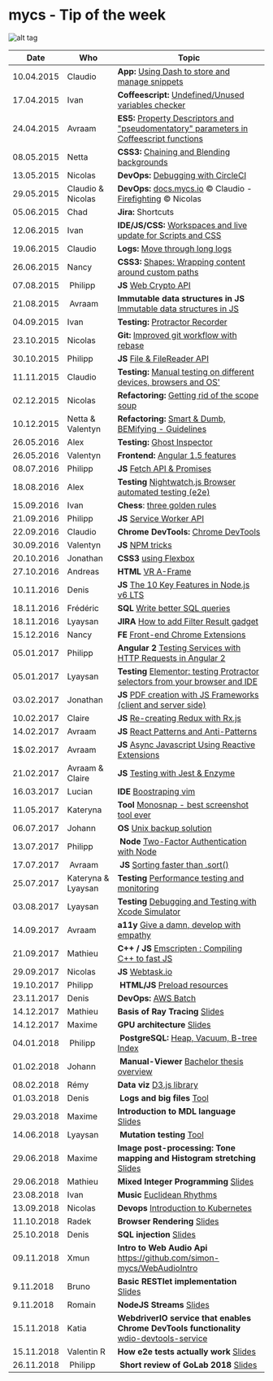 # mycs - Tip of the week

![alt tag](http://media0.giphy.com/media/eEtxYul1kBS80/giphy.gif)

| Date     | Who        | Topic
---------- | ---------- | ---------
10.04.2015 | Claudio    | **App:** [Using Dash to store and manage snippets](https://github.com/mycsHQ/tip-of-the-week/blob/master/tips/150410_dash_app.md)
17.04.2015 | Ivan       | **Coffeescript:** [Undefined/Unused variables checker](https://www.npmjs.com/package/coffeelint-undefined-variables)
24.04.2015 | Avraam     | **ES5:** [Property Descriptors and "pseudomentatory" parameters in Coffeescript functions](https://github.com/mycsHQ/tip-of-the-week/blob/master/tips/150424_property_descriptors.md)
08.05.2015 | Netta      | **CSS3:** [Chaining and Blending backgrounds](https://github.com/mycsHQ/tip-of-the-week/blob/master/tips/150508_chaining_and_blending_backgrounds.md)
13.05.2015 | Nicolas    | **DevOps:** [Debugging with CircleCI](https://github.com/mycsHQ/tip-of-the-week/blob/master/tips/150513_debugging_with_circleci.md)
29.05.2015 | Claudio & Nicolas | **DevOps:** [docs.mycs.io](http://docs.mycs.io) :copyright: Claudio - [Firefighting](https://github.com/mycsHQ/documentation/wiki/Firefighting#one-api-is-not-answering-or-uptime-robot-tells-that-the-api-is-down) :copyright: Nicolas
05.06.2015 | Chad       | **Jira:** Shortcuts
12.06.2015 | Ivan       | **IDE/JS/CSS:** [Workspaces and live update for Scripts and CSS](https://developer.chrome.com/devtools/docs/workspaces)
19.06.2015 | Claudio    | **Logs:** [Move through long logs](https://github.com/mycsHQ/tip-of-the-week/blob/master/tips/150619_move_through_logs.md)
26.06.2015 | Nancy      | **CSS3:** [Shapes: Wrapping content around custom paths](https://github.com/mycsHQ/tip-of-the-week/blob/master/tips/150626_css_shapes.md)
07.08.2015 | Philipp    | **JS** [Web Crypto API](https://github.com/mycsHQ/tip-of-the-week/blob/master/tips/150807_web_crypto_api)
21.08.2015 | Avraam     | **Immutable data structures in JS** [Immutable data structures in JS](https://github.com/mycsHQ/tip-of-the-week/blob/master/tips/150821_immutable.md)
04.09.2015 | Ivan       | **Testing:** [Protractor Recorder](https://github.com/katspaugh/protractor-recorder)
23.10.2015 | Nicolas    | **Git:** [Improved git workflow with rebase](https://github.com/mycsHQ/tip-of-the-week/blob/master/tips/151023_git-rebase.md)
30.10.2015 | Philipp    | **JS** [File & FileReader API](https://github.com/mycsHQ/tip-of-the-week/tree/master/tips/151030_filereader_api)
11.11.2015 | Claudio    | **Testing:** [Manual testing on different devices, browsers and OS'](https://github.com/mycsHQ/tip-of-the-week/blob/master/tips/151111_browserstack.md)
02.12.2015 | Nicolas    | **Refactoring:** [Getting rid of the scope soup](https://github.com/mycsHQ/tip-of-the-week/blob/master/tips/151202_angular-avoid-scope-soupe.md)
10.12.2015 | Netta & Valentyn | **Refactoring:** [Smart & Dumb, BEMifying - Guidelines](https://github.com/mycsHQ/tip-of-the-week/blob/master/tips/151210_Refactoring_Guideline.md)
26.05.2016 | Alex       | **Testing:** [Ghost Inspector](https://github.com/mycsHQ/tip-of-the-week/blob/master/tips/160526_ghost-inspektor.md)
26.05.2016 | Valentyn   | **Frontend:** [Angular 1.5 features](https://github.com/mycsHQ/tip-of-the-week/blob/master/tips/160526_Angular_1.5.md)
08.07.2016 | Philipp    | **JS** [Fetch API & Promises](https://github.com/mycsHQ/tip-of-the-week/tree/master/tips/160708_fetch-api)
18.08.2016 | Alex       | **Testing** [Nightwatch.js Browser automated testing (e2e)](https://github.com/mycsHQ/tip-of-the-week/tree/master/tips/160818-nightwatch.js.md)
15.09.2016 | Ivan       | **Chess**: [three golden rules](https://github.com/mycsHQ/tip-of-the-week/blob/master/tips/160915_chess.md)
21.09.2016 | Philipp    | **JS** [Service Worker API](https://github.com/mycsHQ/tip-of-the-week/blob/master/tips/160921_serviceWorkerApi.md)
22.09.2016 | Claudio    | **Chrome DevTools:** [Chrome DevTools](https://github.com/mycsHQ/tip-of-the-week/blob/master/tips/160922_chrome_dev_tools.md)
30.09.2016 | Valentyn   | **JS** [NPM tricks](https://github.com/mycsHQ/tip-of-the-week/blob/f49d35f627c4cce7d7608864f79baec03e075dc7/tips/160930_npm_tricks.md)
20.10.2016 | Jonathan   | **CSS3** [using Flexbox](https://github.com/mycsHQ/tip-of-the-week/blob/master/tips/161020_using_flexbox.md)
27.10.2016 | Andreas    | **HTML** [VR A-Frame](https://github.com/mycsHQ/tip-of-the-week/blob/master/tips/161027_vr_with_aframe.md)
10.11.2016 | Denis      | **JS** [The 10 Key Features in Node.js v6 LTS](https://github.com/mycsHQ/tip-of-the-week/blob/master/tips/161110_10_key_features_in_Node_v6_LTS.md)
18.11.2016 | Frédéric   | **SQL** [Write better SQL queries](https://github.com/mycsHQ/tip-of-the-week/blob/master/tips/161118_write_better_sql_queries.md)
18.11.2016 | Lyaysan    | **JIRA** [How to add Filter Result gadget](https://github.com/mycsHQ/tip-of-the-week/blob/master/tips/Jira_filter_result_gadget.md)
15.12.2016 | Nancy      | **FE** [Front-end Chrome Extensions](https://github.com/mycsHQ/tip-of-the-week/blob/master/tips/161215_frontend_chrome_extensions.md)
05.01.2017 | Philipp    | **Angular 2** [Testing Services with HTTP Requests in Angular 2](https://github.com/mycsHQ/tip-of-the-week/blob/master/tips/170105-testing-services-with-Angular2.md)
05.01.2017 | Lyaysan    | **Testing** [Elementor: testing Protractor selectors from your browser and IDE](https://github.com/mycsHQ/tip-of-the-week/blob/master/tips/170105-Elementor-testing-Protractor-selectors.md)
03.02.2017 | Jonathan   | **JS** [PDF creation with JS Frameworks (client and server side)](tips/20170203_pdf-creation-with-js.md)
10.02.2017 | Claire     | **JS** [Re-creating Redux with Rx.js](tips/170210_creating_a_redux_flow_using_rxjs.md)
14.02.2017 | Avraam     | **JS** [React Patterns and Anti-Patterns](tips/react-hoc-components.md)
1$.02.2017 | Avraam     | **JS** [Async Javascript Using Reactive Extensions](http://slides.com/avraammavridis/deck-1-2-3#/)
21.02.2017 | Avraam & Claire | **JS** [Testing with Jest & Enzyme](http://slides.com/avraammavridis/deck-3#/)
16.03.2017 | Lucian     | **IDE** [Boostraping vim](https://github.com/mycsHQ/tip-of-the-week/blob/master/tips/16032017_Boostraping_vim.md)
11.05.2017 | Kateryna   | **Tool** [Monosnap - best screenshot tool ever](https://github.com/mycsHQ/tip-of-the-week/blob/master/tips/170511_monosnap-best-screenshot-tool-ever.md)
06.07.2017 | Johann     | **OS** [Unix backup solution](https://github.com/mycsHQ/tip-of-the-week/blob/master/tips/06072017_UnixBackup.md)
13.07.2017 | Philipp    | **Node** [Two-Factor Authentication with Node](https://github.com/mycsHQ/tip-of-the-week/blob/master/tips/170713_2fa_with_node.md)
17.07.2017 | Avraam    | **JS** [Sorting faster than .sort()](http://avraammavridis.com/blog/sorting-faster-than-the-native-js-sort)
25.07.2017 | Kateryna & Lyaysan | **Testing** [Performance testing and monitoring](https://github.com/mycsHQ/tip-of-the-week/blob/master/tips/170725_performance_testing.md)
03.08.2017 | Lyaysan | **Testing** [Debugging and Testing with Xcode Simulator](https://github.com/mycsHQ/tip-of-the-week/blob/master/tips/03082017_xcode_simulator_testing.md)
14.09.2017 | Avraam | **a11y** [Give a damn, develop with empathy](https://github.com/mycsHQ/tip-of-the-week/blob/master/tips/140907_a11y.md)
21.09.2017 | Mathieu | **C++ / JS** [Emscripten : Compiling C++ to fast JS](https://docs.google.com/a/mycs.com/presentation/d/1sJnmyFE_8jSi5b8H7lSrQAb4plX6tbu9dUVk7I3p5sg/edit?usp=sharing)
29.09.2017 | Nicolas | **JS** [Webtask.io](https://github.com/mycsHQ/tip-of-the-week/blob/master/tips/20170929_webtask.md)
19.10.2017 | Philipp | **HTML/JS** [Preload resources](https://github.com/mycsHQ/tip-of-the-week/blob/master/tips/171019_preload.md)
23.11.2017 | Denis | **DevOps:** [AWS Batch](https://github.com/mycsHQ/tip-of-the-week/blob/master/tips/171123-AWS-batch.md)
14.12.2017 | Mathieu | **Basis of Ray Tracing** [Slides](https://docs.google.com/presentation/d/1S2PHW3JSGppVC80MrJPJvOtY-ECy3c7tP04lGdmVm44/edit?usp=sharing)
14.12.2017 | Maxime | **GPU architecture** [Slides](https://github.com/mycsHQ/tip-of-the-week/blob/master/tips/20171214_Gpu_Architecture.md)
04.01.2018 | Philipp | **PostgreSQL:** [Heap, Vacuum, B-tree Index](https://docs.google.com/presentation/d/1AEv0K0cFd_DOBMxvTThg8hG0iu6__1ypy2AvKkzNuU4/edit?usp=sharing)
01.02.2018 | Johann | **Manual-Viewer** [Bachelor thesis overview](https://github.com/mycsHQ/tip-of-the-week/blob/master/tips/20180201_thesis-overview.md)
08.02.2018 | Rémy | **Data viz** [D3.js library](https://docs.google.com/presentation/d/19Z-WBRO6Bc5t2sE6TFjlKay1J5YojMzWRUw5BVkYj1U/edit?usp=sharing)
01.03.2018 | Denis | **Logs and big files** [Tool](https://github.com/mycsHQ/tip-of-the-week/blob/master/tips/20180329_logs.md)
29.03.2018 | Maxime | **Introduction to MDL language** [Slides](https://github.com/mycsHQ/tip-of-the-week/blob/master/tips/20180329_MdlArchitecture.md)
14.06.2018 | Lyaysan | **Mutation testing** [Tool](https://github.com/mycsHQ/tip-of-the-week/blob/master/tips/20180614_mutation_testing.md)
29.06.2018 | Maxime | **Image post-processing: Tone mapping and Histogram stretching** [Slides](https://github.com/mycsHQ/tip-of-the-week/blob/master/tips/20180629_Image_Postprocessing.md)
29.06.2018 | Mathieu | **Mixed Integer Programming** [Slides](https://docs.google.com/presentation/d/1niCz4viizrvqeeJZermUpuF2dMlOjxz_IRjYQeSDH0E/edit?usp=sharing)
23.08.2018 | Ivan | **Music** [Euclidean Rhythms](tips/230818_Euclidean-Rhythm.md)
13.09.2018 | Nicolas | **Devops** [Introduction to Kubernetes](tips/20180913_Kubernetes.md)
11.10.2018 | Radek | **Browser Rendering** [Slides](http://www.catonmat.net/blog/low-level-bit-hacks-you-absolutely-must-know/)
25.10.2018 | Denis | **SQL injection** [Slides](https://docs.google.com/presentation/d/10HAiafqkf7PSPGXGx_TJieGmd1_vB0Ah5mHJ_Ggu7ug/edit?usp=sharing)
09.11.2018 | Xmun | **Intro to Web Audio Api** https://github.com/simon-mycs/WebAudioIntro
9.11.2018 | Bruno | **Basic RESTlet implementation** [Slides](https://drive.google.com/open?id=1du6dVSJKqeWV3yhYFtrGqb7tKkiaE4GQs6VqKKJLYyA)
9.11.2018 | Romain | **NodeJS Streams** [Slides](https://drive.google.com/open?id=1BD_-aglUlHi0PFpgxC8ofAvJDzckPryHZAdLxLygEaU)
15.11.2018 | Katia | **WebdriverIO service that enables Chrome DevTools functionality** [wdio-devtools-service](https://github.com/webdriverio-boneyard/wdio-devtools-service)
15.11.2018 | Valentin R | **How e2e tests actually work** [Slides](https://docs.google.com/presentation/d/1ILv4Rt-uJa0N4IyQ48J6jjxqdfNekJ1gMEiRvGS0Isw/edit?usp=sharing)
26.11.2018 | Philipp | **Short review of GoLab 2018** [Slides](https://docs.google.com/presentation/d/1y2wO5UT7VURat3adC4gwTXs7szk8su5uI08c---xSCU/edit?usp=sharing)
 